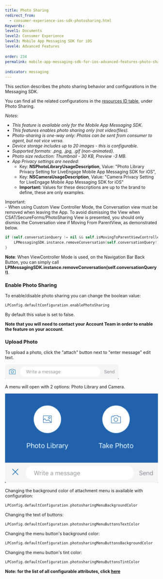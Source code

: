 ```yaml
---
title: Photo Sharing
redirect_from:
  - consumer-experience-ios-sdk-photosharing.html
Keywords:
level1: Documents
level2: Consumer Experience
level3: Mobile App Messaging SDK for iOS
level4: Advanced Features

order: 234
permalink: mobile-app-messaging-sdk-for-ios-advanced-features-photo-sharing.html

indicator: messaging
---
```


This section describes the photo sharing behavior and configurations in the Messaging SDK.

You can find all the related configurations in the [resources ID table](consumer-experience-ios-sdk-attributes.html), under Photo Sharing.

*Notes*:

- *This feature is available only for the Mobile App Messaging SDK*.
- *This features enables photo sharing only (not video/files).*
- *Photo-sharing is one-way only: Photos can be sent from consumer to agent, but not vice versa.*
- *Device storage includes up to 20 images - this is configurable.*
- *Supported formats: .png, .jpg, .gif (non-animated).*
- *Photo size reduction: Thumbnail - 30 KB, Preview -3 MB.*
- *App Privacy settings are needed:*
    - Key: **NSPhotoLibraryUsageDescription**, Value: "Photo Library Privacy Setting for LiveEngage Mobile App Messaging SDK for iOS",
    - Key: **NSCameraUsageDescription**, Value: "Camera Privacy Setting for LiveEngage Mobile App Messaging SDK for iOS"
    - **Important:** Values for these descriptions are up to the brand to define, these are only examples.
<div class="important">
Important:
</div>
- When using Custom View Controller Mode, the Conversation view must be removed when leaving the App. To avoid dismissing the View when CSAT/SecureForms/PhotoSharing View is presented, you should only dismiss the Conversation view if Moving From ParentView, as demonstrated below.

```swift
if (self.conversationQuery != nil && self.isMovingToParentViewController){
    LPMessagingSDK.instance.removeConversation(self.conversationQuery!)
}
```

**Note**: When ViewController Mode is used, on the Navigation Bar Back Button, you can simply call **LPMessagingSDK.instance.removeConversation(self.conversationQuery!)**.

### Enable Photo Sharing

To enable/disable photo sharing you can change the boolean value:

```swift
LPConfig.defaultConfiguration.enablePhotoSharing
```

By default this value is set to false.

**Note that you will need to contact your Account Team in order to enable the feature on your account**.

### Upload Photo

To upload a photo, click the "attach" button next to "enter message" edit text.

![uploadphoto1](img/uploadphoto1.png)

A menu will open with 2 options: Photo Library and Camera.

![uploadphoto2](img/uploadphoto2.png)

Changing the background color of attachment menu is available with configuration:

```swift
LPConfig.defaultConfiguration.photosharingMenuBackgroundColor
```

Changing the text of buttons:

```swift
LPConfig.defaultConfiguration.photosharingMenuButtonsTextColor
```

Changing the menu button's background color:

```swift
LPConfig.defaultConfiguration.photosharingMenuButtonsBackgroundColor
```

Changing the menu button's tint color:

```swift
LPConfig.defaultConfiguration.photosharingMenuButtonsTintColor
```

**Note: for the list of all configurable attributes, click [here](consumer-experience-ios-sdk-attributes.html#photo-sharing)**
